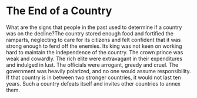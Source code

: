 # The End of a Country

What are the signs that people in the past used to determine if a country was on the decline?The country stored enough food and fortified the ramparts, neglecting to care for its citizens and felt confident that it was strong enough to fend off the enemies. Its king was not keen on working hard to maintain the independence of the country. The crown prince was weak and cowardly. The rich elite were extravagant in their expenditures and indulged in lust. The officials were arrogant, greedy and cruel. The government was heavily polarized, and no one would assume responsibility.​If that country is in between two stronger countries, it would not last ten years.      Such a country defeats itself and invites other countries to annex them.​